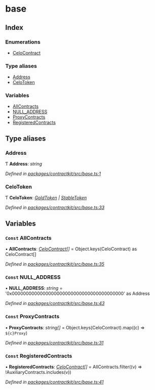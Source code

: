 # base

## Index

### Enumerations

* [CeloContract](../enums/_base_.celocontract.md)

### Type aliases

* [Address](_base_.md#address)
* [CeloToken](_base_.md#celotoken)

### Variables

* [AllContracts](_base_.md#const-allcontracts)
* [NULL\_ADDRESS](_base_.md#const-null_address)
* [ProxyContracts](_base_.md#const-proxycontracts)
* [RegisteredContracts](_base_.md#const-registeredcontracts)

## Type aliases

### Address

Ƭ **Address**: _string_

_Defined in_ [_packages/contractkit/src/base.ts:1_](https://github.com/celo-org/celo-monorepo/blob/master/packages/contractkit/src/base.ts#L1)

### CeloToken

Ƭ **CeloToken**: [_GoldToken_](../enums/_base_.celocontract.md#goldtoken) _\|_ [_StableToken_](../enums/_base_.celocontract.md#stabletoken)

_Defined in_ [_packages/contractkit/src/base.ts:33_](https://github.com/celo-org/celo-monorepo/blob/master/packages/contractkit/src/base.ts#L33)

## Variables

### `Const` AllContracts

• **AllContracts**: [_CeloContract_](../enums/_base_.celocontract.md)_\[\]_ = Object.keys\(CeloContract\) as CeloContract\[\]

_Defined in_ [_packages/contractkit/src/base.ts:35_](https://github.com/celo-org/celo-monorepo/blob/master/packages/contractkit/src/base.ts#L35)

### `Const` NULL\_ADDRESS

• **NULL\_ADDRESS**: _string_ = '0x0000000000000000000000000000000000000000' as Address

_Defined in_ [_packages/contractkit/src/base.ts:43_](https://github.com/celo-org/celo-monorepo/blob/master/packages/contractkit/src/base.ts#L43)

### `Const` ProxyContracts

• **ProxyContracts**: _string\[\]_ = Object.keys\(CeloContract\).map\(\(c\) =&gt; `${c}Proxy`\)

_Defined in_ [_packages/contractkit/src/base.ts:31_](https://github.com/celo-org/celo-monorepo/blob/master/packages/contractkit/src/base.ts#L31)

### `Const` RegisteredContracts

• **RegisteredContracts**: [_CeloContract_](../enums/_base_.celocontract.md)_\[\]_ = AllContracts.filter\(\(v\) =&gt; !AuxiliaryContracts.includes\(v\)\)

_Defined in_ [_packages/contractkit/src/base.ts:41_](https://github.com/celo-org/celo-monorepo/blob/master/packages/contractkit/src/base.ts#L41)

